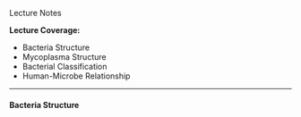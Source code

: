 Lecture Notes

**Lecture Coverage:**
- Bacteria Structure
- Mycoplasma Structure
- Bacterial Classification
- Human-Microbe Relationship

---
#### **Bacteria Structure**